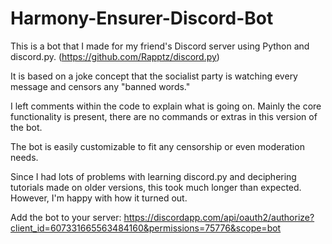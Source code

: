 # Harmony-Ensurer-Discord-Bot

This is a bot that I made for my friend's Discord server using Python and discord.py. (https://github.com/Rapptz/discord.py)

It is based on a joke concept that the socialist party is watching every message and censors any "banned words."

I left comments within the code to explain what is going on. Mainly the core functionality is present, there are no commands or extras in this version of the bot.

The bot is easily customizable to fit any censorship or even moderation needs.

Since I had lots of problems with learning discord.py and deciphering tutorials made on older versions, this took much longer than expected. However, I'm happy with how it turned out.

Add the bot to your server: https://discordapp.com/api/oauth2/authorize?client_id=607331665563484160&permissions=75776&scope=bot
